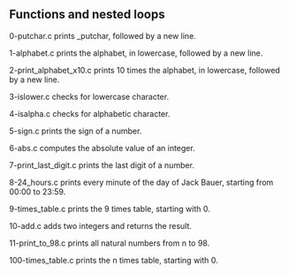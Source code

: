 ## Functions and nested loops

0-putchar.c prints _putchar, followed by a new line.

1-alphabet.c prints the alphabet, in lowercase, followed by a new line.

2-print_alphabet_x10.c prints 10 times the alphabet, in lowercase, followed by a new line.

3-islower.c checks for lowercase character.

4-isalpha.c checks for alphabetic character.

5-sign.c prints the sign of a number.

6-abs.c computes the absolute value of an integer.

7-print_last_digit.c prints the last digit of a number.

8-24_hours.c prints every minute of the day of Jack Bauer, starting from 00:00 to 23:59.

9-times_table.c prints the 9 times table, starting with 0.

10-add.c adds two integers and returns the result.

11-print_to_98.c prints all natural numbers from n to 98.

100-times_table.c prints the n times table, starting with 0.